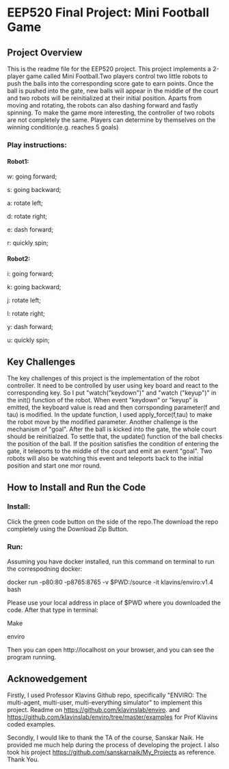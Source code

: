 # EEP520 Final Project: Mini Football Game

## Project Overview

This is the readme file for the EEP520 project. This project implements a 2-player game called Mini Football.Two players control two little robots to push the balls into the corresponding score gate to earn points. Once the ball is pushed into the gate, new balls will appear in the middle of the court and two robots will be reinitialized at their initial position. Aparts from moving and rotating, the robots can also dashing forward and fastly spinning. To make the game more interesting, the controller of two robots are not completely the same. Players can determine by themselves on the winning condition(e.g. reaches 5 goals)

### Play instructions:
#### Robot1:

w: going forward;

s: going backward;

a: rotate left;

d: rotate right;

e: dash forward;

r: quickly spin;

#### Robot2:

i: going forward;

k: going backward;

j: rotate left;

l: rotate right;

y: dash forward;

u: quickly spin;

## Key Challenges 
The key challenges of this project is the implementation of the robot controller. It need to be controlled by user using key board and react to the corresponding key. So I put "watch("keydown")" and "watch ("keyup")" in the init() function of the robot. When event "keydown" or "keyup" is emitted, the keyboard value is read and then corrsponding parameter(f and tau) is modified. In the update function, I used apply_force(f,tau) to make the robot move by the modified  parameter.
Another challenge is the mechanism of "goal". After the ball is kicked into the gate, the whole court should be reinitialzed. To settle that, the update() function of the ball checks the position of the ball. If the position satisfies the condition of entering the gate, it teleports to the middle of the court and emit an event "goal". Two robots will also be watching this event and teleports back to the initial position and start one mor round.
## How to Install and Run the Code
### Install:
Click the green code button on the side of the repo.The download the repo completely using the Download Zip Button.
### Run:
Assuming you have docker installed, run this command on terminal to run the correspodning docker:
 
docker run -p80:80 -p8765:8765 -v $PWD:/source -it klavins/enviro:v1.4 bash

Please use your local address in place of $PWD where you downloaded the code.
After that type in terminal:

Make

enviro

Then you can open http://localhost on your browser, and you can see the program running.
## Acknowedgement
Firstly, I used Professor Klavins Github repo, specifically "ENVIRO: The multi-agent, multi-user, multi-everything simulator" to implement this project. Readme on https://github.com/klavinslab/enviro.
and
https://github.com/klavinslab/enviro/tree/master/examples
for Prof Klavins coded examples.

Secondly, I would like to thank the TA of the course, Sanskar Naik. He provided me much help during the process of developing the project. I also took his project https://github.com/sanskarnaik/My_Projects as reference.
Thank You.
